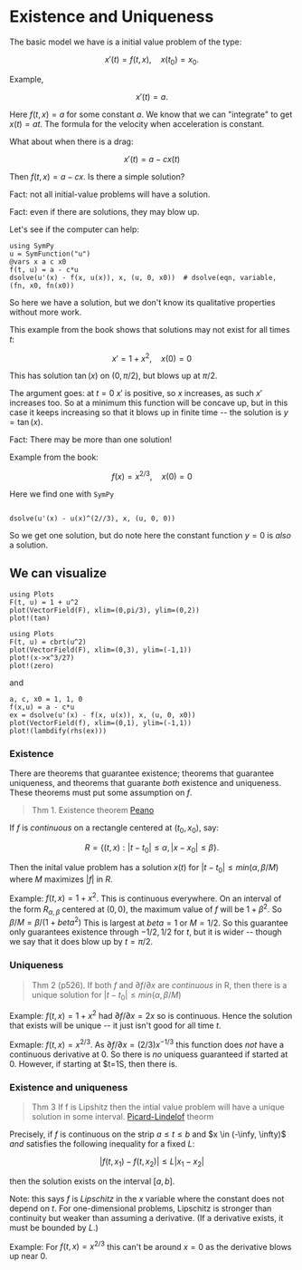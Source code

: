 # Existence and Uniqueness

The basic model we have is a initial value problem of the type:

$$~
x'(t) = f(t, x), \quad x(t_0) = x_0.
~$$

Example,

$$~
x'(t) = a.
~$$

Here $f(t,x) = a$ for some constant $a$. We know that we can "integrate" to get $x(t) = at$. The formula for the velocity when acceleration is constant.

What about when there is a drag:

$$~
x'(t) = a - cx(t)
~$$

Then $f(t,x) = a-cx$. Is there a simple solution?

Fact: not all initial-value problems will have a solution.

Fact: even if there are solutions, they may blow up.


Let's see if the computer can help:

```
using SymPy
u = SymFunction("u")
@vars x a c x0
f(t, u) = a - c*u
dsolve(u'(x) - f(x, u(x)), x, (u, 0, x0))  # dsolve(eqn, variable, (fn, x0, fn(x0))
```


So here we have a solution, but we don't know its qualitative
properties without more work.


This example from the book shows that solutions may not exist for all
times $t$:

$$~
x' = 1 + x^2, \quad x(0) = 0
~$$

This has solution $\tan(x)$ on $(0,\pi/2)$, but blows up at $\pi/2$.


The argument goes: at $t=0$ $x'$ is positive, so $x$ increases, as
such $x'$ increases too. So at a minimum this function will be concave
up, but in this case it keeps increasing so that it blows up in finite
time -- the solution is $y=\tan(x)$.




Fact: There may be more than one solution!

Example from the book:

$$~
f(x) = x^{2/3}, \quad x(0) = 0
~$$

Here we find one with `SymPy`


```

dsolve(u'(x) - u(x)^(2//3), x, (u, 0, 0))
```

So we get one solution, but do note here the constant function $y=0$
is *also* a solution.



## We can visualize

```
using Plots
F(t, u) = 1 + u^2
plot(VectorField(F), xlim=(0,pi/3), ylim=(0,2))
plot!(tan)
```


```
using Plots
F(t, u) = cbrt(u^2)
plot(VectorField(F), xlim=(0,3), ylim=(-1,1))
plot!(x->x^3/27)
plot!(zero)
```

and

```
a, c, x0 = 1, 1, 0
f(x,u) = a - c*u
ex = dsolve(u'(x) - f(x, u(x)), x, (u, 0, x0))
plot(VectorField(f), xlim=(0,1), ylim=(-1,1))
plot!(lambdify(rhs(ex)))
```




### Existence

There are theorems that guarantee existence; theorems that guarantee
uniqueness, and theorems that guarante *both* existence and
uniqueness. These theorems must put some assumption on $f$.


> Thm 1. Existence theorem [Peano](https://en.wikipedia.org/wiki/Peano_existence_theorem)

If $f$ is *continuous* on a rectangle centered at $(t_0, x_0)$, say:

$$~
R = \{ (t,x) : |t - t_0| \leq \alpha, |x - x_0| \leq \beta \}.
~$$

Then the inital value problem has a solution $x(t)$ for $|t - t_0| \leq min(\alpha, \beta/M)$ where $M$ maximizes $|f|$ in $R$.


Example: $f(t,x) = 1 + x^2$. This is continuous everywhere. On an
interval of the form $R_{\alpha,\beta}$ centered at $(0,0)$, the
maximum value of $f$ will be $1 + \beta^2$. So $\beta/M = \beta/(1 +
beta^2)$ This is largest at $beta=1$ or $M=1/2$. So this guarantee
only guarantees existence through $-1/2, 1/2$ for $t$, but it is wider
-- though we say that it does blow up by $t=\pi/2$.


### Uniqueness

> Thm 2 (p526). If both $f$ and $\partial f/\partial x$ are
> *continuous* in R, then there is a unique solution for $|t - t_0|
> \leq min(\alpha, \beta/M)$


Example: $f(t,x) = 1 + x^2$ had $\partial f/\partial x = 2x$ so is
continuous. Hence the solution that exists will be unique -- it just
isn't good for all time $t$.

Exmaple: $f(t,x) = x^{2/3}$. As $\partial f/\partial x = (2/3)x^{-1/3}$
this function does *not* have a continuous derivative at $0$. So there
is *no* uniquess guaranteed if started at $0$. However, if starting at
$t=1S, then there is.


### Existence and uniqueness

> Thm 3 If f is Lipshitz then the intial value problem will have a
> unique solution in some interval. [Picard-Lindelof](https://en.wikipedia.org/wiki/Picard%E2%80%93Lindel%C3%B6f_theorem) theorm

Precisely, if $f$ is continuous on the strip $a \leq t\leq b$ and $x
\in (-\infy, \infty)$ *and* satisfies the following inequality for a fixed $L$:

$$~
| f(t,x_1) - f(t, x_2) | \leq L | x_1 - x_2|
~$$

then the solution exists on the interval $[a,b]$.



Note: this says $f$ is *Lipschitz* in the $x$ variable where the
constant does not depend on $t$. For one-dimensional problems,
Lipschitz is stronger than continuity but weaker than assuming a
derivative. (If a derivative exists, it must be bounded by $L$.)

Example: For $f(t,x) = x^{2/3}$ this can't be around $x=0$ as the
derivative blows up near $0$.



